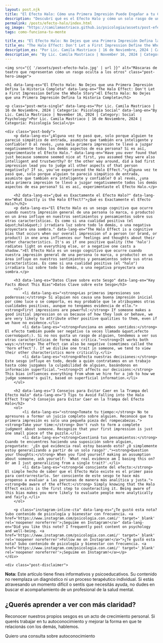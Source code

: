 ```yaml
---
layout: post.njk
title: "El Efecto Halo: Cómo una Primera Impresión Puede Engañar a tu Cerebro | Blog Camila Mastriaco"
description: "Descubrí qué es el Efecto Halo y cómo un solo rasgo de una persona puede distorsionar por completo tu juicio sobre ella. Aprendé a tomar decisiones más objetivas."
permalink: /posts/efecto-halo/index.html
og_image: "https://camilamastriaco.github.io/psicologia/assets/post-efecto-halo.jpg"
tags: como-funciona-tu-mente

title_es: "El Efecto Halo: No Dejes que una Primera Impresión Defina la Historia Completa"
title_en: "The Halo Effect: Don't Let a First Impression Define the Whole Story"
description_es: "Por Lic. Camila Mastriaco | 16 de Noviembre, 2024 | Categoría: Psicología Social"
description_en: "By Lic. Camila Mastriaco | November 16, 2024 | Category: Social Psychology"
---
```





    <img src="{{ '/assets/post-efecto-halo.jpg' | url }}" alt="Máscaras de teatro que representan cómo un rasgo oculta a los otros" class="post-hero-image">
    
    <h1 data-lang-es="El Efecto Halo: No Dejes que una Primera Impresión Defina la Historia Completa" data-lang-en="The Halo Effect: Don't Let a First Impression Define the Whole Story">El Efecto Halo: No Dejes que una Primera Impresión Defina la Historia Completa</h1>
<div id="share-buttons-container"></div>

    <p class="post-meta-single" data-lang-es="Por Lic. Camila Mastriaco | 16 de Noviembre, 2024 | Categoría: Psicología Social" data-lang-en="By Lic. Camila Mastriaco | November 16, 2024 | Category: Social Psychology">Por Lic. Camila Mastriaco | 16 de Noviembre, 2024 | Categoría: Psicología Social</p>
    
    <div class="post-body">
        <p data-lang-es="¿Alguna vez te pasó que, solo porque alguien te pareció simpático de entrada, asumiste que también era inteligente y confiable? O al revés, ¿una mala primera impresión te llevó a juzgar negativamente todos los demás aspectos de esa persona? Si es así, experimentaste el Efecto Halo." data-lang-en="Have you ever found that just because someone seemed nice at first, you assumed they were also intelligent and trustworthy? Or the other way around, did a bad first impression lead you to judge all other aspects of that person negatively? If so, you've experienced the Halo Effect.">¿Alguna vez te pasó que, solo porque alguien te pareció simpático de entrada, asumiste que también era inteligente y confiable? O al revés, ¿una mala primera impresión te llevó a juzgar negativamente todos los demás aspectos de esa persona? Si es así, experimentaste el Efecto Halo.</p>

        <h2 data-lang-es="¿Qué es Exactamente el Efecto Halo?" data-lang-en="What Exactly is the Halo Effect?">¿Qué es Exactamente el Efecto Halo?</h2>
        <p data-lang-es="El Efecto Halo es un sesgo cognitivo que ocurre cuando nuestra impresión general de una persona (o marca, o producto) en un área influye en nuestros sentimientos y pensamientos sobre sus otras características. Es como si una cualidad positiva (el &quot;halo&quot;) irradiara luz sobre todo lo demás, o una negativa proyectara una sombra." data-lang-en="The Halo Effect is a cognitive bias that occurs when our overall impression of a person (or brand, or product) in one area influences our feelings and thoughts about their other characteristics. It's as if one positive quality (the 'halo') radiates light on everything else, or a negative one casts a shadow.">El Efecto Halo es un sesgo cognitivo que ocurre cuando nuestra impresión general de una persona (o marca, o producto) en un área influye en nuestros sentimientos y pensamientos sobre sus otras características. Es como si una cualidad positiva (el "halo") irradiara luz sobre todo lo demás, o una negativa proyectara una sombra.</p>
        
        <h3 data-lang-es="Datos Clave sobre este Sesgo" data-lang-en="Key Facts About This Bias">Datos Clave sobre este Sesgo</h3>
        <ul>
            <li data-lang-es="<strong>Las primeras impresiones son poderosas:</strong> Si alguien nos causa una buena impresión inicial por cómo luce o se comporta, es muy probable que le atribuyamos otras cualidades positivas, aunque no tengamos evidencia de ello."><strong>First impressions are powerful:</strong> If someone makes a good initial impression on us because of how they look or behave, we are very likely to attribute other positive qualities to them, even if we have no evidence.</li>
            <li data-lang-es="<strong>Funciona en ambos sentidos:</strong> El efecto también puede ser negativo (a veces llamado &quot;efecto cuerno&quot;). Si no nos gusta un rasgo de alguien, tendemos a ver sus otras características de forma más crítica."><strong>It works both ways:</strong> The effect can also be negative (sometimes called the 'horn effect'). If we dislike one trait in someone, we tend to view their other characteristics more critically.</li>
            <li data-lang-es="<strong>Afecta nuestras decisiones:</strong> Este sesgo influye en todo, desde a quién contratamos en un trabajo hasta cómo juzgamos la culpabilidad de alguien, basándonos en información superficial."><strong>It affects our decisions:</strong> This bias influences everything from whom we hire for a job to how we judge someone's guilt, based on superficial information.</li>
        </ul>

        <h2 data-lang-es="3 Consejos para Evitar Caer en la Trampa del Efecto Halo" data-lang-en="3 Tips to Avoid Falling into the Halo Effect Trap">3 Consejos para Evitar Caer en la Trampa del Efecto Halo</h2>
        <ol>
            <li data-lang-es="<strong>Tomate tu tiempo:</strong> No te apresures a formar un juicio completo sobre alguien. Reconocé que tu primera impresión es solo una pequeña pieza del rompecabezas."><strong>Take your time:</strong> Don't rush to form a complete judgment about someone. Recognize that your first impression is just one small piece of the puzzle.</li>
            <li data-lang-es="<strong>Cuestioná tus pensamientos:</strong> Cuando te encuentres haciendo una suposición sobre alguien, preguntate: '¿En qué evidencia real estoy basando esto? ¿O simplemente estoy generalizando a partir de un solo rasgo?'."><strong>Question your thoughts:</strong> When you find yourself making an assumption about someone, ask yourself: 'What real evidence am I basing this on? Or am I just generalizing from a single trait?'.</li>
            <li data-lang-es="<strong>Sé consciente del efecto:</strong> El simple hecho de saber que el Efecto Halo existe es el primer paso para contrarrestarlo. Ser consciente de este sesgo te hace más propenso a evaluar a las personas de manera más analítica y justa."><strong>Be aware of the effect:</strong> Simply knowing that the Halo Effect exists is the first step to counteracting it. Being aware of this bias makes you more likely to evaluate people more analytically and fairly.</li>
        </ol>
        
        <p class="instagram-inline-cta" data-lang-es="¿Te gustó esta nota? Subo contenido de psicología y bienestar con frecuencia. <a href='https://www.instagram.com/psicologia.con.cami/' target='_blank' rel='noopener noreferrer'>¡Seguime en Instagram!</a>" data-lang-en="Did you like this note? I frequently post content on psychology and well-being. <a href='https://www.instagram.com/psicologia.con.cami/' target='_blank' rel='noopener noreferrer'>Follow me on Instagram!</a>">¿Te gustó esta nota? Subo contenido de psicología y bienestar con frecuencia. <a href='https://www.instagram.com/psicologia.con.cami/' target='_blank' rel='noopener noreferrer'>¡Seguime en Instagram!</a></p>
    </div>
    
    <div class="post-disclaimer">
<p data-lang-es="<strong>Nota:</strong> Este artículo tiene fines informativos y psicoeducativos. Su contenido no reemplaza un diagnóstico ni un proceso terapéutico individual. Si estás atravesando un momento difícil o sentís que necesitás ayuda, no dudes en buscar el acompañamiento de un profesional de la salud mental." data-lang-en="<strong>Disclaimer:</strong> This article is for informational and psychoeducational purposes only. It is not a substitute for a professional diagnosis or an individual therapeutic process. If you are going through a difficult time or feel you need help, do not hesitate to seek support from a mental health professional.">
<strong>Nota:</strong> Este artículo tiene fines informativos y psicoeducativos. Su contenido no reemplaza un diagnóstico ni un proceso terapéutico individual. Si estás atravesando un momento difícil o sentís que necesitás ayuda, no dudes en buscar el acompañamiento de un profesional de la salud mental.
</p>
</div>

<section id="cta-post" class="animate-on-scroll">
        <h2 data-lang-es="¿Querés aprender a ver con más claridad?" data-lang-en="Want to learn to see more clearly?">¿Querés aprender a ver con más claridad?</h2>
        <p data-lang-es="Reconocer nuestros propios sesgos es un acto de crecimiento personal. Si querés trabajar en tu autoconocimiento y mejorar la forma en que te relacionás con los demás, hablemos." data-lang-en="Recognizing our own biases is an act of personal growth. If you want to work on your self-awareness and improve the way you relate to others, let's talk.">Reconocer nuestros propios sesgos es un acto de crecimiento personal. Si querés trabajar en tu autoconocimiento y mejorar la forma en que te relacionás con los demás, hablemos.</p>
        <a 
            class="btn whatsapp-trigger" 
            data-location="post_halo_cta" 
            data-lang-es="Quiero una consulta sobre autoconocimiento" 
            data-lang-en="I want a consultation about self-awareness" 
            data-whatsapp-es="Hola Camila, leí tu nota sobre el Efecto Halo y quisiera consultarte sobre las sesiones." 
            data-whatsapp-en="Hi Camila, I read your note about the Halo Effect and would like to ask about the sessions." 
        >Quiero una consulta sobre autoconocimiento</a>
    </section>